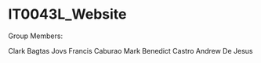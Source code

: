 # IT0043L_Website

Group Members:

Clark Bagtas
Jovs Francis Caburao
Mark Benedict Castro
Andrew De Jesus